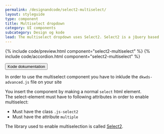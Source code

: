 ```yaml
---
permalink: /designandcode/select2-multiselect/
layout: styleguide
type: component
title: Multiselect dropdown
category: UI components
subcategory: Design og kode
lead: The multiselect dropdown uses Select2. Select2 is a jQuery based replacement for select boxes. It supports searching, remote data sets, and pagination (infinite scrolling) of results.
---
```


{% include code/preview.html component="select2-multiselect" %}
{% include code/accordion.html component="select2-multiselect" %}
<div class="accordion-bordered">
  <button class="button-unstyled accordion-button"
      aria-expanded="true" aria-controls="accordion-bordered-docs">
   Kode dokumentation
  </button>
  <div id="accordion-bordered-docs" aria-hidden="false" class="accordion-content">
    <p>In order to use the multiselect component you have to inklude the <code>dkwds-advanced.js</code> file on your site</p>
    <p>
      You insert the component by making a normal <code>select</code> html element.<br>
      The select-element must have to following attributes in order to enable multiselect:
    </p>
    <ul>
      <li>Must have the class <code>.js-select2</code></li>
      <li>Must have the attribute <code>multiple</code></li>
    </ul>
    <p>The library used to enable multiselection is called <a href="https://select2.org/">Select2</a>.</p>
  </div>
</div>
